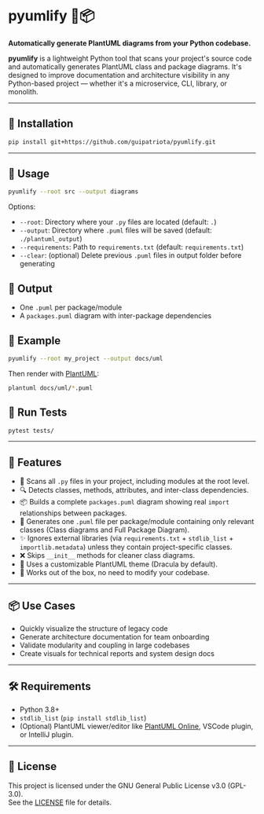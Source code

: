 # pyumlify 🧩📦

**Automatically generate PlantUML diagrams from your Python codebase.**

**pyumlify** is a lightweight Python tool that scans your project's source code and automatically generates PlantUML class and package diagrams. It's designed to improve documentation and architecture visibility in any Python-based project — whether it's a microservice, CLI, library, or monolith.

---

## 🔧 Installation
```bash
pip install git+https://github.com/guipatriota/pyumlify.git
```

---

## 🚀 Usage
```bash
pyumlify --root src --output diagrams
```

Options:
- `--root`: Directory where your `.py` files are located (default: `.`)
- `--output`: Directory where `.puml` files will be saved (default: `./plantuml_output`)
- `--requirements`: Path to `requirements.txt` (default: `requirements.txt`)
- `--clear`: (optional) Delete previous `.puml` files in output folder before generating

## 📁 Output
- One `.puml` per package/module
- A `packages.puml` diagram with inter-package dependencies

## 📌 Example
```bash
pyumlify --root my_project --output docs/uml
```

Then render with [PlantUML](https://plantuml.com/):
```bash
plantuml docs/uml/*.puml
```

## 🧪 Run Tests
```bash
pytest tests/
```
---

## 🚀 Features

- 📁 Scans all `.py` files in your project, including modules at the root level.
- 🔍 Detects classes, methods, attributes, and inter-class dependencies.
- 📦 Builds a complete `packages.puml` diagram showing real `import` relationships between packages.
- 📄 Generates one `.puml` file per package/module containing only relevant classes (Class diagrams and Full Package Diagram).
- ✨ Ignores external libraries (via `requirements.txt` + `stdlib_list` + `importlib.metadata`) unless they contain project-specific classes.
- ❌ Skips `__init__` methods for cleaner class diagrams.
- 🎨 Uses a customizable PlantUML theme (Dracula by default).
- 🧠 Works out of the box, no need to modify your codebase.

---

## 📦 Use Cases

- Quickly visualize the structure of legacy code
- Generate architecture documentation for team onboarding
- Validate modularity and coupling in large codebases
- Create visuals for technical reports and system design docs

---

## 🛠 Requirements

- Python 3.8+
- `stdlib_list` (`pip install stdlib_list`)
- (Optional) PlantUML viewer/editor like [PlantUML Online](https://plantuml.com/), VSCode plugin, or IntelliJ plugin.

---

## 📜 License
This project is licensed under the GNU General Public License v3.0 (GPL-3.0).  
See the [LICENSE](./LICENSE) file for details.
